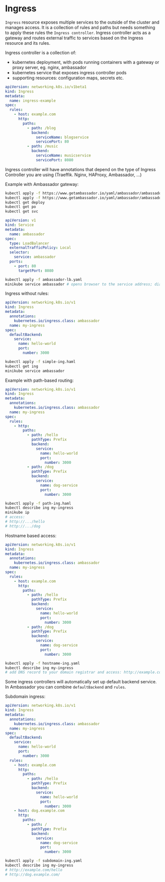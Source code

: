 # Ingress

`Ingress` resource exposes multiple services to the outside of the cluster and manages access.
It is a collection of rules and paths but needs something to apply these rules the `Ingress controller`.
Ingress controller acts as a gateway and routes external traffic to services based on the Ingress resource and its rules.

Ingress controller is a collection of:

- kubernetes deployment, with pods running containers with a gateway or proxy server, eg. nginx, ambassador
- kubernetes service that exposes ingress controller pods
- supporting resources: configuration maps, secrets etc.

```yaml
apiVersion: networking.k8s.io/v1beta1
kind: Ingress
metadata:
  name: ingress-example
spec:
  rules:
    - host: example.com
      http:
        paths:
          - path: /blog
            backend:
              serviceName: blogservice
              servicePort: 80
          - path: /music
            backend:
              serviceName: musicservice
              servicePort: 8080
```

Ingress controller will have annotations that depend on the type of Ingress Controller you are using (Traeffik. Nginx, HAProxy, Ambassador, ...)

Example with Ambassador gateway:

```sh
kubectl apply -f https://www.getambassador.io/yaml/ambassador/ambassador-crds.yaml
kubectl apply -f https://www.getambassador.io/yaml/ambassador/ambassador-rbac.yaml
kubectl get deploy
kubectl get po
kubectl get svc
```

```yaml
apiVersion: v1
kind: Service
metadata:
  name: ambassador
spec:
  type: LoadBalancer
  externalTrafficPolicy: Local
  selector:
    service: ambassador
  ports:
    - port: 80
      targetPort: 8080
```

```sh
kubectl apply -f ambassador-lb.yaml
minikube service ambassador # opens browser to the service address; diagnostics: /ambassador/v0/diag/
```

Ingress without rules:

```yaml
apiVersion: networking.k8s.io/v1
kind: Ingress
metadata:
  annotations:
    kubernetes.io/ingress.class: ambassador
  name: my-ingress
spec:
  defaultBackend:
    service:
      name: hello-world
      port:
        number: 3000
```

```sh
kubectl apply -f simple-ing.haml
kubectl get ing
minikube service ambassador
```

Example with path-based routing:

```yaml
apiVersion: networking.k8s.io/v1
kind: Ingress
metadata:
  annotations:
    kubernetes.io/ingress.class: ambassador
  name: my-ingress
spec:
  rules:
    - http:
        paths:
          - path: /hello
            pathType: Prefix
            backend:
              service:
                name: hello-world
                port:
                  number: 3000
          - path: /dog
            pathType: Prefix
            backend:
              service:
                name: dog-service
                port:
                  number: 3000
```

```sh
kubectl apply -f path-ing.haml
kubectl describe ing my-ingress
minikube ip
# access:
# http://.../hello
# http://.../dog
```

Hostname based access:

```yaml
apiVersion: networking.k8s.io/v1
kind: Ingress
metadata:
  annotations:
    kubernetes.io/ingress.class: ambassador
  name: my-ingress
spec:
  rules:
    - host: example.com
      http:
        paths:
          - path: /hello
            pathType: Prefix
            backend:
              service:
                name: hello-world
                port:
                  number: 3000
          - path: /dog
            pathType: Prefix
            backend:
              service:
                name: dog-service
                port:
                  number: 3000
```

```sh
kubectl apply -f hostname-ing.yaml
kubectl describe ing my-ingress
# add DNS record to your domain registrar and access: http://example.com/hello
```

Some ingress controllers will automatically set up default backend service.
In Ambassador you can combine `defaultBackend` and `rules`.

Subdomain ingress:

```yaml
apiVersion: networking.k8s.io/v1
kind: Ingress
metadata:
  annotations:
    kubernetes.io/ingress.class: ambassador
  name: my-ingress
spec:
  defaultBackend:
    service:
      name: hello-world
      port:
        number: 3000
  rules:
    - host: example.com
      http:
        paths:
          - path: /hello
            pathType: Prefix
            backend:
              service:
                name: hello-world
                port:
                  number: 3000
    - host: dog.example.com
      http:
        paths:
          - path: /
            pathType: Prefix
            backend:
              service:
                name: dog-service
                port:
                  number: 3000
```

```sh
kubectl apply -f subdomain-ing.yaml
kubectl describe ing my-ingress
# http://example.com/hello
# http://dog.example.com/
```
